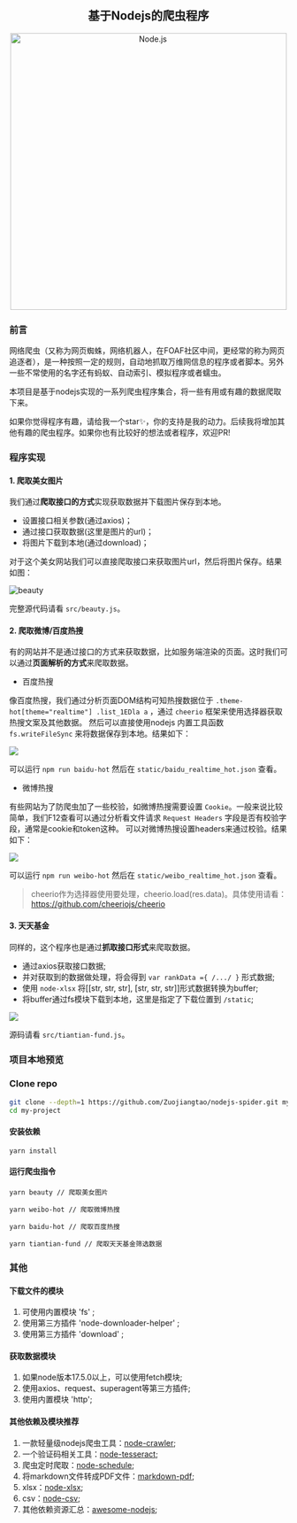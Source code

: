 <h2 align="center">基于Nodejs的爬虫程序</h2>

<p align="center">
  <a href="https://github.com/bda-research/node-crawler">
    <img alt="Node.js" src="https://raw.githubusercontent.com/bda-research/node-crawler/master/crawler_primary.png" width="500"/>
  </a>
</p>

### 前言

网络爬虫（又称为网页蜘蛛，网络机器人，在FOAF社区中间，更经常的称为网页追逐者），是一种按照一定的规则，自动地抓取万维网信息的程序或者脚本。另外一些不常使用的名字还有蚂蚁、自动索引、模拟程序或者蠕虫。

本项目是基于nodejs实现的一系列爬虫程序集合，将一些有用或有趣的数据爬取下来。

如果你觉得程序有趣，请给我一个star✨，你的支持是我的动力。后续我将增加其他有趣的爬虫程序。如果你也有比较好的想法或者程序，欢迎PR!

### 程序实现

#### 1. 爬取美女图片

我们通过**爬取接口的方式**实现获取数据并下载图片保存到本地。

* 设置接口相关参数(通过axios)；
* 通过接口获取数据(这里是图片的url)；
* 将图片下载到本地(通过download)；

对于这个美女网站我们可以直接爬取接口来获取图片url，然后将图片保存。结果如图：

![beauty](img/beauty.png)

完整源代码请看 `src/beauty.js`。

#### 2. 爬取微博/百度热搜

有的网站并不是通过接口的方式来获取数据，比如服务端渲染的页面。这时我们可以通过**页面解析的方式**来爬取数据。

- 百度热搜

像百度热搜，我们通过分析页面DOM结构可知热搜数据位于 `.theme-hot[theme="realtime"] .list_1EDla a` ，通过 `cheerio` 框架来使用选择器获取热搜文案及其他数据。
然后可以直接使用nodejs 内置工具函数 `fs.writeFileSync` 来将数据保存到本地。结果如下：

![](img/baidu_hot.png)

可以运行 `npm run baidu-hot` 然后在 `static/baidu_realtime_hot.json` 查看。

- 微博热搜

有些网站为了防爬虫加了一些校验，如微博热搜需要设置 `Cookie`。一般来说比较简单，我们F12查看可以通过分析看文件请求 `Request Headers` 字段是否有校验字段，通常是cookie和token这种。
可以对微博热搜设置headers来通过校验。结果如下：

![](img/weibo_hot.png)

可以运行 `npm run weibo-hot` 然后在 `static/weibo_realtime_hot.json` 查看。

> cheerio作为选择器使用要处理，cheerio.load(res.data)。具体使用请看：https://github.com/cheeriojs/cheerio

#### 3. 天天基金

同样的，这个程序也是通过**抓取接口形式**来爬取数据。

* 通过axios获取接口数据;
* 并对获取到的数据做处理，将会得到 `var rankData ={ /.../ }` 形式数据;
* 使用 `node-xlsx` 将[[str, str, str], [str, str, str]]形式数据转换为buffer;
* 将buffer通过fs模块下载到本地，这里是指定了下载位置到 `/static`;

![](img/tiantian_fund.png)

源码请看 `src/tiantian-fund.js`。

### 项目本地预览

### Clone repo

```bash
git clone --depth=1 https://github.com/Zuojiangtao/nodejs-spider.git my-project
cd my-project
```

#### 安装依赖

```shell
yarn install
```

#### 运行爬虫指令

```shell
yarn beauty // 爬取美女图片

yarn weibo-hot // 爬取微博热搜

yarn baidu-hot // 爬取百度热搜

yarn tiantian-fund // 爬取天天基金筛选数据
```

### 其他

#### 下载文件的模块

1. 可使用内置模块 'fs' ;
2. 使用第三方插件 'node-downloader-helper' ;
3. 使用第三方插件 'download' ;

#### 获取数据模块

1. 如果node版本17.5.0以上，可以使用fetch模块;
2. 使用axios、request、superagent等第三方插件;
3. 使用内置模块 'http';

#### 其他依赖及模块推荐

1. 一款轻量级nodejs爬虫工具：[node-crawler](https://github.com/bda-research/node-crawler);
2. 一个验证码相关工具：[node-tesseract](https://github.com/desmondmorris/node-tesseract);
3. 爬虫定时爬取：[node-schedule](https://github.com/node-schedule/node-schedule);
4. 将markdown文件转成PDF文件：[markdown-pdf](https://github.com/alanshaw/markdown-pdf);
5. xlsx：[node-xlsx](https://github.com/mgcrea/node-xlsx);
6. csv：[node-csv](https://github.com/adaltas/node-csv);
7. 其他依赖资源汇总：[awesome-nodejs](https://github.com/sindresorhus/awesome-nodejs);
